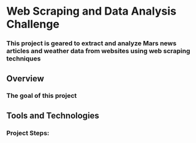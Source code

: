 # Web Scraping and Data Analysis Challenge

### This project is geared to extract and analyze Mars news articles and weather data from websites using web scraping techniques 

## Overview

### The goal of this project 

## Tools and Technologies

### Project Steps: 

